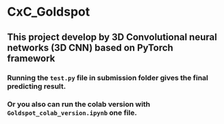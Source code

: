 # CxC_Goldspot
## This project develop by 3D Convolutional neural networks (3D CNN) based on PyTorch framework
### Running the `test.py` file in submission folder gives the final predicting result.
### Or you also can run the colab version with `Goldspot_colab_version.ipynb` one file.

